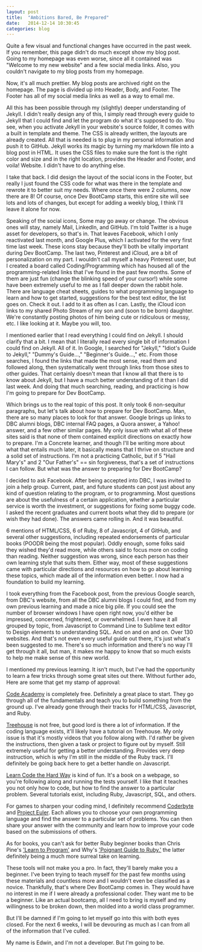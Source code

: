 ```yaml
---
layout: post
title:  "Ambitions Bared, Be Prepared"
date:   2014-12-14 10:30:45
categories: blog
---
```


Quite a few visual and functional changes have occurred in the past week. If you remember, this page didn't do much except show my blog post. Going to my homepage was even worse, since all it contained was "Welcome to my new website" and a few social media links. Also, you couldn't navigate to my blog posts from my homepage.

Now, it's all much prettier. My blog posts are archived right on the homepage. The page is divided up into Header, Body, and Footer. The Footer has all of my social media links as well as a way to email me.

All this has been possible through my (slightly) deeper understanding of Jekyll. I didn't really design any of this, I simply read through every guide to Jekyll that I could find and let the program do what it's supposed to do. You see, when you activate Jekyll in your website's source folder, It comes with a built in template and theme. The CSS is already written, the layouts are already created. All that is needed is to plug in my personal information and push it to GitHub. Jekyll works its magic by turning my markdown file into a blog post in HTML. It uses the CSS files to make sure the font is the right color and size and in the right location, provides the Header and Footer, and voila! Website. I didn't have to do anything else.

I take that back. I did design the layout of the social icons in the Footer, but really I just found the CSS code for what was there in the template and rewrote it to better suit my needs. Where once there were 2 columns, now there are 8! Of course, once Dev BootCamp starts, this entire site will see lots and lots of changes, but except for adding a weekly blog, I think I'll leave it alone for now.

Speaking of the social icons, Some may go away or change. The obvious ones will stay, namely Mail, LinkedIn, and GitHub. I'm told Twitter is a huge asset for developers, so that's in. That leaves Facebook, which I only reactivated last month, and Google Plus, which I activated for the very first time last week. These icons stay because they'll both be vitally important during Dev BootCamp. The last two, Pinterest and iCloud, are a bit of personalization on my part. I wouldn't call myself a heavy Pinterest user, but I created a board called Coding/Programming which has housed all of the programming-related links that I've found in the past few months. Some of them are just fun (change the blinking speed of your cursor!) while some have been extremely useful to me as I fall deeper down the rabbit hole. There are language cheat sheets, guides to what programming language to learn and how to get started, suggestions for the best text editor, the list goes on. Check it out. I add to it as often as I can. Lastly, the iCloud icon links to my shared Photo Stream of my son and (soon to be born) daughter. We're constantly posting photos of him being cute or ridiculous or messy, etc. I like looking at it. Maybe you will, too.

I mentioned earlier that I read everything I could find on Jekyll. I should clarify that a bit. I mean that I literally read every single bit of information I could find on Jekyll. All of it. In Google, I searched for "Jekyll," "Idiot's Guide to Jekyll," "Dummy's Guide...," "Beginner's Guide...," etc. From those searches, I found the links that made the most sense, read them and followed along, then systematically went through links from those sites to other guides. That certainly doesn't mean that I know all that there is to know about Jekyll, but I have a much better understanding of it than I did last week. And doing that much searching, reading, and practicing is how I'm going to prepare for Dev BootCamp.

Which brings us to the real topic of this post. It only took 6 non-sequitur paragraphs, but let's talk about how to prepare for Dev BootCamp. Man, there are so many places to look for that answer. Google brings up links to DBC alumni blogs, DBC internal FAQ pages, a Quora answer, a Yahoo! answer, and a few other similar pages. My only issue with what all of these sites said is that none of them contained explicit directions on exactly how to prepare. I'm a Concrete learner, and though I'll be writing more about what that entails much later, it basically means that I thrive on structure and a solid set of instructions. I'm not a practicing Catholic, but if 5 "Hail Mary's" and 2 "Our Father's" == sin forgiveness, that's a set of instructions I can follow. But what was the answer to preparing for Dev BootCamp?

I decided to ask Facebook. After being accepted into DBC, I was invited to join a help group. Current, past, and future students can post just about any kind of question relating to the program, or to programming. Most questions are about the usefulness of a certain application, whether a particular service is worth the investment, or suggestions for fixing some buggy code. I asked the recent graduates and current boots what they did to prepare (or wish they had done). The answers came rolling in. And it was beautiful.

6 mentions of HTML/CSS, 6 of Ruby, 8 of Javascript, 4 of GitHub, and several other suggestions, including repeated endorsements of particular books (POODR being the most popular). Oddly enough, some folks said they wished they'd read more, while others said to focus more on coding than reading. Neither suggestion was wrong, since each person has their own learning style that suits them. Either way, most of these suggestions came with particular directions and resources on how to go about learning these topics, which made all of the information even better. I now had a foundation to build my learning.

I took everything from the Facebook post, from the previous Google search, from DBC's website, from all the DBC alumni blogs I could find, and from my own previous learning and made a nice big pile. If you could see the number of browser windows I have open right now, you'd either be impressed, concerned, frightened, or overwhelmed. I even have it all grouped by topic, from Javascript to Command Line to Sublime text editor to Design elements to understanding SQL. And on and on and on. Over 130 websites. And that's not even every useful guide out there, it's just what's been suggested to me. There's so much information and there's no way I'll get through it all, but man, it makes me happy to know that so much exists to help me make sense of this new world.

I mentioned my previous learning. It isn't much, but I've had the opportunity to learn a few tricks through some great sites out there. Without further ado, Here are some that get my stamp of approval:

<a href = "http://www.codecademy.com" target="_blank">Code Academy</a> is completely free. Definitely a great place to start. They go through all of the fundamentals and teach you to build something from the ground up. I've already gone through their tracks for HTML/CSS, Javascript, and Ruby.

<a href = "http://teamtreehouse.com" target="_blank">Treehouse</a> is not free, but good lord is there a lot of information. If the coding language exists, it'll likely have a tutorial on Treehouse. My only issue is that it's mostly videos that you follow along with. I'd rather be given the instructions, then given a task or project to figure out by myself. Still extremely useful for getting a better understanding. Provides very deep instruction, which is why I'm still in the middle of the Ruby track. I'll definitely be going back here to get a better handle on Javascript.

<a href = "http://learncodethehardway.org" target="_blank">Learn Code the Hard Way</a> is kind of fun. It's a book on a webpage, so you're following along and running the tests yourself. I like that it teaches you not only how to code, but how to find the answer to a particular problem. Several tutorials exist, including Ruby, Javascript, SQL, and others.

For games to sharpen your coding mind, I definitely recommend <a href = "http://coderbyte.com" target="_blank">Coderbyte</a> and <a href = "https://projecteuler.net" target="_blank">Project Euler</a>. Each allows you to choose your own programming language and find the answer to a particular set of problems. You can then share your answer with the community and learn how to improve your code based on the submissions of others.

As for books, you can't ask for better Ruby beginner books than Chris Pine's <a href = "https://pine.fm/LearnToProgram/" target="_blank">'Learn to Program'</a> and Why's <a href = "http://mislav.uniqpath.com/poignant-guide/" target="_blank">'Poignant Guide to Ruby,'</a> the latter definitely being a much more surreal take on learning.

These tools will not make you a pro. In fact, they'll barely make you a beginner. I've been trying to teach myself for the past few months using these materials and countless more and I wouldn't even be classified as a novice. Thankfully, that's where Dev BootCamp comes in. They would have no interest in me if I were already a professional coder. They want me to be a beginner. Like an actual bootcamp, all I need to bring is myself and my willingness to be broken down, then molded into a world class programmer. 

But I'll be damned if I'm going to let myself go into this with both eyes closed. For the next 6 weeks, I will be devouring as much as I can from all of the information that I've culled.

My name is Edwin, and I'm not a developer. But I'm going to be.



